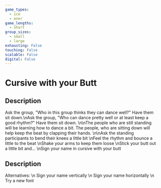 ```yaml
---
game_types:
  - ice
  - ener
game_lengths:
  - short
group_sizes:
  - small
  - large
exhausting: False
touching: False
scalable: False
digital: False
---
```

# Cursive with your Butt

## Description
Ask the group, "Who in this group thinks they can dance well?" Have them sit down.\nAsk the group, "Who can dance pretty well or at least keep a good rhythm?" Have them sit down. \n\nThe people who are still standing will be learning how to dance a bit. The people, who are sitting down will help keep the beat by clapping their hands. \n\nAsk the standing participants to bend their knees a little bit \nFeel the rhythm and bounce a little to the beat \nShake your arms to keep them loose \nStick your butt out a little bit and... \nSign your name in cursive with your butt

## Description
Alternatives: \n  Sign your name vertically \n  Sign your name horizontally \n  Try a new font
